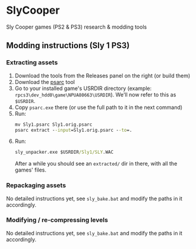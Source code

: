 # SlyCooper
Sly Cooper games (PS2 &amp; PS3) research &amp; modding tools

## Modding instructions (Sly 1 PS3)

### Extracting assets
1) Download the tools from the Releases panel on the right (or build them)
1) Download the [psarc](http://www.mediafire.com/file/aegbgpkm3xfot80/psarc.zip/file) tool
1) Go to your installed game's USRDIR directory (example: `rpcs3\dev_hdd0\game\NPUA80663\USRDIR`).
   We'll now refer to this as `$USRDIR`.
1) Copy `psarc.exe` there (or use the full path to it in the next command)
1) Run:
    ```cmd
    mv Sly1.psarc Sly1.orig.psarc
    psarc extract --input=Sly1.orig.psarc --to=.
    ```
1) Run:
   ```cmd
   sly_unpacker.exe $USRDIR/Sly1/SLY.WAC
   ```
   After a while you should see an `extracted/` dir in there, with all the games' files.

### Repackaging assets
No detailed instructions yet, see `sly_bake.bat` and modify the paths in it accordingly.

### Modifying / re-compressing levels
No detailed instructions yet, see `sly_bake.bat` and modify the paths in it accordingly.